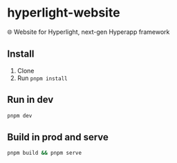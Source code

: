 # hyperlight-website

🌐 Website for Hyperlight, next-gen Hyperapp framework

## Install

1. Clone
2. Run `pnpm install`

## Run in dev

```sh
pnpm dev
```

## Build in prod and serve

```sh
pnpm build && pnpm serve
```
